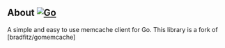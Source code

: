 ## About [![Go](https://github.com/marcsantiago/gomemcache/actions/workflows/go.yml/badge.svg)](https://github.com/marcsantiago/gomemcache/actions/workflows/go.yml)

A simple and easy to use memcache client for Go. This library is a fork of [bradfitz/gomemcache]
